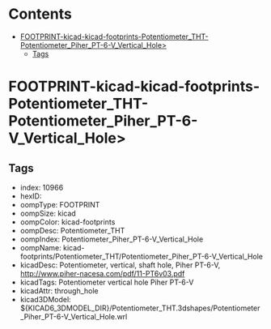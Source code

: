 



Contents
========

* [FOOTPRINT-kicad-kicad-footprints-Potentiometer_THT-Potentiometer_Piher_PT-6-V_Vertical_Hole>](#footprint-kicad-kicad-footprints-potentiometer_tht-potentiometer_piher_pt-6-v_vertical_hole)
	* [Tags](#tags)

# FOOTPRINT-kicad-kicad-footprints-Potentiometer_THT-Potentiometer_Piher_PT-6-V_Vertical_Hole>

## Tags

- index: 10966
- hexID: 
- oompType: FOOTPRINT
- oompSize: kicad
- oompColor: kicad-footprints
- oompDesc: Potentiometer_THT
- oompIndex: Potentiometer_Piher_PT-6-V_Vertical_Hole
- oompName: kicad-footprints/Potentiometer_THT/Potentiometer_Piher_PT-6-V_Vertical_Hole
- kicadDesc: Potentiometer, vertical, shaft hole, Piher PT-6-V, http://www.piher-nacesa.com/pdf/11-PT6v03.pdf
- kicadTags: Potentiometer vertical hole Piher PT-6-V
- kicadAttr: through_hole
- kicad3DModel: ${KICAD6_3DMODEL_DIR}/Potentiometer_THT.3dshapes/Potentiometer_Piher_PT-6-V_Vertical_Hole.wrl
